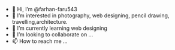 - 👋 Hi, I’m @farhan-faru543
- 👀 I’m interested in photography, web designing, pencil drawing, travelling,architecture.
- 🌱 I’m currently learning web designing
- 💞️ I’m looking to collaborate on ...
- 📫 How to reach me ...

<!---

farhan-faru543/farhan-faru543 is a ✨ special ✨ repository because its `README.md` (this file) appears on your GitHub profile.
You can click the Preview link to take a look at your changes.
--->
